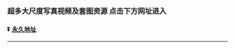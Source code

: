### 超多大尺度写真视频及套图资源 点击下方网址进入

#### :arrow_double_down: [永久地址](https://cmzz.top/post.php)

--------------------------------------------------------------------------------

